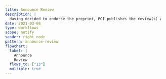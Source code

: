 ```yaml
---
title: Announce Review
description: |
  Having decided to endorse the preprint, PCI publishes the review(s) and announces this
date: 2021-03-08
type: workflows
scope: notify
sender: right_node
pattern: announce-review
flowchart:
  label: |
    Announce
    Review
  flows_to: ["13"]
  multiple: true
---
```

